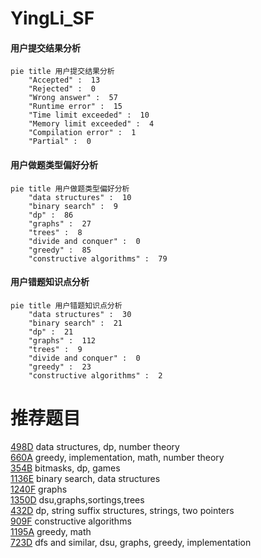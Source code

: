 # YingLi_SF

<!-- tabs:start -->



#### **用户提交结果分析**

```mermaid
pie title 用户提交结果分析
    "Accepted" :  13
    "Rejected" :  0
    "Wrong answer" :  57
    "Runtime error" :  15
    "Time limit exceeded" :  10
    "Memory limit exceeded" :  4
    "Compilation error" :  1
    "Partial" :  0
```

#### **用户做题类型偏好分析**

```mermaid
pie title 用户做题类型偏好分析
    "data structures" :  10
    "binary search" :  9
    "dp" :  86
    "graphs" :  27
    "trees" :  8
    "divide and conquer" :  0
    "greedy" :  85
    "constructive algorithms" :  79
```
#### **用户错题知识点分析**

```mermaid
pie title 用户错题知识点分析
    "data structures" :  30
    "binary search" :  21
    "dp" :  21
    "graphs" :  112
    "trees" :  9
    "divide and conquer" :  0
    "greedy" :  23
    "constructive algorithms" :  2
```



<!-- tabs:end -->
# 推荐题目
[498D](https://codeforces.com/contest/498/problem/D)		data structures,
                        dp,
                        number theory		  
[660A](https://codeforces.com/contest/660/problem/A)		greedy,
                        implementation,
                        math,
                        number theory		  
[354B](https://codeforces.com/contest/354/problem/B)		bitmasks,
                        dp,
                        games		  
[1136E](https://codeforces.com/contest/1136/problem/E)		binary search,
                        data structures		  
[1240F](https://codeforces.com/contest/1240/problem/F)		graphs		  
[1350D](https://codeforces.com/contest/1350/problem/D)		dsu,graphs,sortings,trees		  
[432D](https://codeforces.com/contest/432/problem/D)		dp,
                        string suffix structures,
                        strings,
                        two pointers		  
[909F](https://codeforces.com/contest/909/problem/F)		constructive algorithms		  
[1195A](https://codeforces.com/contest/1195/problem/A)		greedy,
                        math		  
[723D](https://codeforces.com/contest/723/problem/D)		dfs and similar,
                        dsu,
                        graphs,
                        greedy,
                        implementation		  
